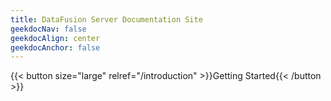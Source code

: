 ```yaml
---
title: DataFusion Server Documentation Site
geekdocNav: false
geekdocAlign: center
geekdocAnchor: false
---
```


{{< button size="large" relref="/introduction" >}}Getting Started{{< /button >}}